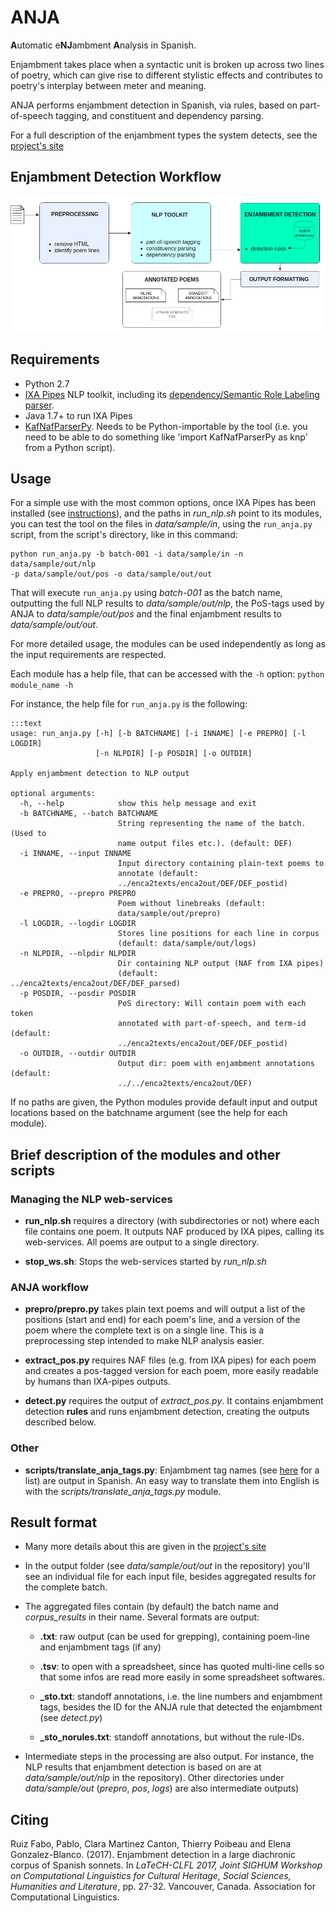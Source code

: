 # ANJA

**A**utomatic e**NJ**ambment **A**nalysis in Spanish.

Enjambment takes place when a syntactic unit is broken up across two lines of poetry, which can give rise to different stylistic effects and contributes to poetry's interplay between meter and meaning. 

ANJA performs enjambment detection in Spanish, via rules, based on part-of-speech tagging, and constituent and dependency parsing.

For a full description of the enjambment types the system detects, see the [project's site](https://sites.google.com/site/spanishenjambment/)

## Enjambment Detection Workflow

![System Workflow Diagram](img/wf-diagram.png)


## Requirements
- Python 2.7
- [IXA Pipes](http://ixa2.si.ehu.es/ixa-pipes/) NLP toolkit, including its [dependency/Semantic Role Labeling parser](https://github.com/newsreader/ixa-pipe-srl).
- Java 1.7+ to run IXA Pipes
- [KafNafParserPy](https://github.com/cltl/KafNafParserPy). Needs to be Python-importable by the tool (i.e. you need to be able to do something like 'import KafNafParserPy as knp' from a Python script).


## Usage

For a simple use with the most common options, once IXA Pipes has been installed (see [instructions](http://ixa2.si.ehu.es/ixa-pipes/)), and the paths in _run_nlp.sh_ point to its modules, you can test the tool on the files in _data/sample/in_, using the `run_anja.py` script, from the script's directory, like in this command:
 
    python run_anja.py -b batch-001 -i data/sample/in -n data/sample/out/nlp
    -p data/sample/out/pos -o data/sample/out/out
 
That will execute `run_anja.py` using _batch-001_ as the batch name, outputting the full NLP results to _data/sample/out/nlp_, the PoS-tags used by ANJA to _data/sample/out/pos_ and the final enjambment results to _data/sample/out/out_.

For more detailed usage, the modules can be used independently as long as the input requirements are respected.

Each module has a help file, that can be accessed with the `-h` option: `python module_name -h`
 
For instance, the help file for `run_anja.py` is the following:

    :::text
    usage: run_anja.py [-h] [-b BATCHNAME] [-i INNAME] [-e PREPRO] [-l LOGDIR]
                       [-n NLPDIR] [-p POSDIR] [-o OUTDIR]
    
    Apply enjambment detection to NLP output
    
    optional arguments:
      -h, --help            show this help message and exit
      -b BATCHNAME, --batch BATCHNAME
                            String representing the name of the batch. (Used to
                            name output files etc.). (default: DEF)
      -i INNAME, --input INNAME
                            Input directory containing plain-text poems to
                            annotate (default:
                            ../enca2texts/enca2out/DEF/DEF_postid)
      -e PREPRO, --prepro PREPRO
                            Poem without linebreaks (default:
                            data/sample/out/prepro)
      -l LOGDIR, --logdir LOGDIR
                            Stores line positions for each line in corpus
                            (default: data/sample/out/logs)
      -n NLPDIR, --nlpdir NLPDIR
                            Dir containing NLP output (NAF from IXA pipes)
                            (default: ../enca2texts/enca2out/DEF/DEF_parsed)
      -p POSDIR, --posdir POSDIR
                            PoS directory: Will contain poem with each token
                            annotated with part-of-speech, and term-id (default:
                            ../enca2texts/enca2out/DEF/DEF_postid)
      -o OUTDIR, --outdir OUTDIR
                            Output dir: poem with enjambment annotations (default:
                            ../../enca2texts/enca2out/DEF)


If no paths are given, the Python modules provide default input and output locations based on the batchname argument (see the help for each module).


## Brief description of the modules and other scripts

### Managing the NLP web-services

- **run_nlp.sh** requires a directory (with subdirectories or not) where each file contains one poem. It outputs NAF produced by IXA pipes, calling its web-services. All poems are output to a single directory.
 
- **stop_ws.sh**: Stops the web-services started by *run_nlp.sh* 

### ANJA workflow

- **prepro/prepro.py** takes plain text poems and will output a list of the positions (start and end) for each poem's line, and a version of the poem where the complete text is on a single line. This is a preprocessing step intended to make NLP analysis easier. 

- **extract_pos.py** requires NAF files (e.g. from IXA pipes) for each poem and creates a pos-tagged version for each poem, more easily readable by humans than IXA-pipes outputs.

- **detect.py** requires the output of *extract_pos.py*. It contains enjambment detection **rules** and runs enjambment detection, creating the outputs described below. 

### Other

- **scripts/translate_anja_tags.py**: Enjambment tag names (see [here](https://sites.google.com/site/spanishenjambment/enjambment-types#TOC-Types-detected-by-our-system) for a list) are output in Spanish. An easy way to translate them into English is with the _scripts/translate_anja_tags.py_ module. 

## Result format

- Many more details about this are given in the [project's site](https://sites.google.com/site/spanishenjambment/annotation-and-result-format)

- In the output folder (see _data/sample/out/out_ in the repository) you'll see an individual file for each input file, besides aggregated results for the complete batch.

- The aggregated files contain (by default) the batch name and _corpus_results_ in their name. Several formats are output:
    - **.txt**: raw output (can be used for grepping), containing poem-line and enjambment tags (if any)
    
    - **.tsv**: to open with a spreadsheet, since has quoted multi-line cells so that some infos are read more easily in some spreadsheet softwares.
    
    - **\_sto.txt**: standoff annotations, i.e. the line numbers and enjambment tags, besides the ID for the ANJA rule that detected the enjambment (see _detect.py_)
    
    - **\_sto_norules.txt**: standoff annotations, but without the rule-IDs.


- Intermediate steps in the processing are also output. For instance, the NLP results that enjambment detection is based on are at _data/sample/out/nlp_ in the repository). Other directories under _data/sample/out_ (_prepro_, _pos_, _logs_) are also intermediate outputs)


## Citing

Ruiz Fabo, Pablo, Clara Martinez Canton, Thierry Poibeau and Elena Gonzalez-Blanco. (2017). Enjambment detection in a large diachronic corpus of Spanish sonnets. In _LaTeCH-CLFL 2017, Joint SIGHUM Workshop on Computational Linguistics for Cultural Heritage, Social Sciences, Humanities and Literature_, pp. 27-32. Vancouver, Canada. Association for Computational Linguistics.
